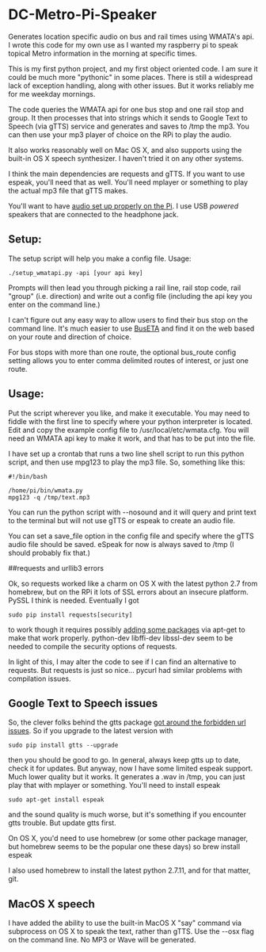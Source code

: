 # DC-Metro-Pi-Speaker
Generates location specific audio on bus and rail times using WMATA's api.
I wrote this code for my own use as I wanted my raspberry pi to speak topical Metro information in the morning
at specific times.

This is my first python project, and my first object oriented code. I am sure it could be much more "pythonic" in some places. There is still a widespread lack of exception handling, along with other issues. But it works reliably me for me weekday mornings.

The code queries the WMATA api for one bus stop and one rail stop and group. It then processes that into strings which it sends to Google Text to Speech (via gTTS) service and generates and saves to /tmp the mp3. You can then use your mp3 player of choice on the RPi to play the audio.

It also works reasonably well on Mac OS X, and also supports using the built-in OS X speech synthesizer. I haven't tried it on any other systems.

I think the main dependencies are requests and gTTS. If you want to use espeak, you'll need that as well. You'll need mplayer or something to play the actual mp3 file that gTTS makes. 

You'll want to have [audio set up properly on the Pi](https://www.raspberrypi.org/documentation/configuration/audio-config.md). I use USB *powered* speakers that are connected to the headphone jack. 

## Setup:

The setup script will help you make a config file. Usage:

	./setup_wmatapi.py -api [your api key]
	
Prompts will then lead you through picking a rail line, rail stop code, rail "group" (i.e. direction) and write out a config file (including the api key you enter on the command line.)

I can't figure out any easy way to allow users to find their bus stop on the command line. It's much easier to use [BusETA](http://buseta.wmata.com/) and find it on the web based on your route and direction of choice.

For bus stops with more than one route, the optional bus_route config setting allows you to enter comma delimited routes of interest, or just one route.

## Usage:

Put the script wherever you like, and make it executable. You may need to fiddle with the first line to specify where your python interpreter is located.
Edit and copy the example config file to /usr/local/etc/wmata.cfg. You will need an WMATA api key to make it work, and that has to be put into the file.

I have set up a crontab that runs a two line shell script to run this python script, and then use mpg123 to play the mp3 file. So, something like this:

	#!/bin/bash

	/home/pi/bin/wmata.py
	mpg123 -q /tmp/text.mp3

You can run the python script with --nosound and it will query and print text to the terminal but will not use gTTS or espeak to create an audio file.

You can set a save_file option in the config file and specify where the gTTS audio file should be saved. eSpeak for now is always saved to /tmp (I should probably fix that.)

##requests and urllib3 errors

Ok, so requests worked like a charm on OS X with the latest python 2.7 from homebrew, but on the RPi it lots of SSL errors about an insecure platform. PySSL I think is needed. Eventually I got 

	sudo pip install requests[security]

to work though it requires possibly [adding some packages](http://stackoverflow.com/questions/29099404/ssl-insecureplatform-error-when-using-requests-package) via apt-get to make that work properly. python-dev libffi-dev libssl-dev seem to be needed to compile the security options of requests.

In light of this, I may alter the code to see if I can find an alternative to requests. But requests is just so nice... pycurl had similar problems with compilation issues.

## Google Text to Speech issues

So, the clever folks behind the gtts package [got around the forbidden url issues](https://github.com/pndurette/gTTS/pull/17). So if you upgrade to the latest version with

	sudo pip install gtts --upgrade

then you should be good to go. In general, always keep gtts up to date, check it for updates. But anyway, now I have some limited espeak support. Much lower quality but it works. It generates a .wav in /tmp, you can just play that with mplayer or something. You'll need to install espeak

	sudo apt-get install espeak
	
and the sound quality is much worse, but it's something if you encounter gtts trouble. But update gtts first.

On OS X, you'd need to use homebrew (or some other package manager, but homebrew seems to be the popular one these days) so 
	brew install espeak
	
I also used homebrew to install the latest python 2.7.11, and for that matter, git.

## MacOS X speech

I have added the ability to use the built-in MacOS X "say" command via subprocess on OS X to speak the text, rather than gTTS. Use the --osx flag on the command line. No MP3 or Wave will be generated.
